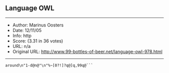 
## Language OWL ##
---
- Author: Marinus Oosters
- Date: 12/11/05
- Info: http
- Score:  (3.31 in 36 votes)
- URL: n/a
- Original URL: http://www.99-bottles-of-beer.net/language-owl-978.html
---

```["on the wall\n"]n,[%." bottle"%1=~["s"]?" of beer "]d,[d@n@d@"\nTake one down, pass it
around\n"1-d@n@"\n"%~[0?!]?q@]q,99q@```